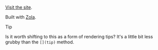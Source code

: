 [Visit the site](https://maxbruges.com).

Built with [Zola](https://www.getzola.org/).

> [!TIP]
> Is it worth shifting to this as a form of rendering tips?
> It's a little bit less grubby than the `[](tip)` method.
